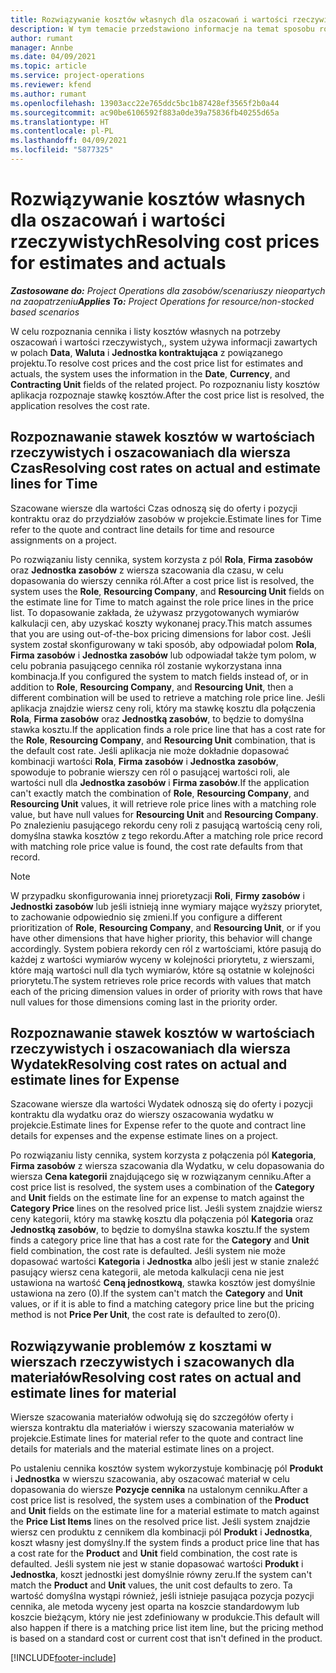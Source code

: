 ```yaml
---
title: Rozwiązywanie kosztów własnych dla oszacowań i wartości rzeczywistych
description: W tym temacie przedstawiono informacje na temat sposobu rozwiązywania kosztów kosztu na szacunkach i wartościach rzeczywistych.
author: rumant
manager: Annbe
ms.date: 04/09/2021
ms.topic: article
ms.service: project-operations
ms.reviewer: kfend
ms.author: rumant
ms.openlocfilehash: 13903acc22e765ddc5bc1b87428ef3565f2b0a44
ms.sourcegitcommit: ac90be6106592f883a0de39a75836fb40255d65a
ms.translationtype: HT
ms.contentlocale: pl-PL
ms.lasthandoff: 04/09/2021
ms.locfileid: "5877325"
---
```

# <a name="resolving-cost-prices-for-estimates-and-actuals"></a><span data-ttu-id="c3b32-103">Rozwiązywanie kosztów własnych dla oszacowań i wartości rzeczywistych</span><span class="sxs-lookup"><span data-stu-id="c3b32-103">Resolving cost prices for estimates and actuals</span></span>

<span data-ttu-id="c3b32-104">_**Zastosowane do:** Project Operations dla zasobów/scenariuszy nieopartych na zaopatrzeniu_</span><span class="sxs-lookup"><span data-stu-id="c3b32-104">_**Applies To:** Project Operations for resource/non-stocked based scenarios_</span></span>

<span data-ttu-id="c3b32-105">W celu rozpoznania cennika i listy kosztów własnych na potrzeby oszacowań i wartości rzeczywistych,, system używa informacji zawartych w polach **Data**, **Waluta** i **Jednostka kontraktująca** z powiązanego projektu.</span><span class="sxs-lookup"><span data-stu-id="c3b32-105">To resolve cost prices and the cost price list for estimates and actuals, the system uses the information in the **Date**, **Currency**, and **Contracting Unit** fields of the related project.</span></span> <span data-ttu-id="c3b32-106">Po rozpoznaniu listy kosztów aplikacja rozpoznaje stawkę kosztów.</span><span class="sxs-lookup"><span data-stu-id="c3b32-106">After the cost price list is resolved, the application resolves the cost rate.</span></span>

## <a name="resolving-cost-rates-on-actual-and-estimate-lines-for-time"></a><span data-ttu-id="c3b32-107">Rozpoznawanie stawek kosztów w wartościach rzeczywistych i oszacowaniach dla wiersza Czas</span><span class="sxs-lookup"><span data-stu-id="c3b32-107">Resolving cost rates on actual and estimate lines for Time</span></span>

<span data-ttu-id="c3b32-108">Szacowane wiersze dla wartości Czas odnoszą się do oferty i pozycji kontraktu oraz do przydziałów zasobów w projekcie.</span><span class="sxs-lookup"><span data-stu-id="c3b32-108">Estimate lines for Time refer to the quote and contract line details for time and resource assignments on a project.</span></span>

<span data-ttu-id="c3b32-109">Po rozwiązaniu listy cennika, system korzysta z pól **Rola**, **Firma zasobów** oraz **Jednostka zasobów** z wiersza szacowania dla czasu, w celu dopasowania do wierszy cennika ról.</span><span class="sxs-lookup"><span data-stu-id="c3b32-109">After a cost price list is resolved, the system uses the **Role**, **Resourcing Company**, and **Resourcing Unit** fields on the estimate line for Time to match against the role price lines in the price list.</span></span> <span data-ttu-id="c3b32-110">To dopasowanie zakłada, że używasz przygotowanych wymiarów kalkulacji cen, aby uzyskać koszty wykonanej pracy.</span><span class="sxs-lookup"><span data-stu-id="c3b32-110">This match assumes that you are using out-of-the-box pricing dimensions for labor cost.</span></span> <span data-ttu-id="c3b32-111">Jeśli system został skonfigurowany w taki sposób, aby odpowiadał polom **Rola**, **Firma zasobów** i **Jednostka zasobów** lub odpowiadał także tym polom, w celu pobrania pasującego cennika ról zostanie wykorzystana inna kombinacja.</span><span class="sxs-lookup"><span data-stu-id="c3b32-111">If you configured the system to match fields instead of, or in addition to **Role**, **Resourcing Company**, and **Resourcing Unit**, then a different combination will be used to retrieve a matching role price line.</span></span> <span data-ttu-id="c3b32-112">Jeśli aplikacja znajdzie wiersz ceny roli, który ma stawkę kosztu dla połączenia **Rola**, **Firma zasobów** oraz **Jednostką zasobów**, to będzie to domyślna stawka kosztu.</span><span class="sxs-lookup"><span data-stu-id="c3b32-112">If the application finds a role price line that has a cost rate for the **Role**, **Resourcing Company**, and **Resourcing Unit** combination, that is the default cost rate.</span></span> <span data-ttu-id="c3b32-113">Jeśli aplikacja nie może dokładnie dopasować kombinacji wartości **Rola**, **Firma zasobów** i **Jednostka zasobów**, spowoduje to pobranie wierszy cen ról o pasującej wartości roli, ale wartości null dla **Jednostka zasobów** i **Firma zasobów**.</span><span class="sxs-lookup"><span data-stu-id="c3b32-113">If the application can't exactly match the combination of **Role**, **Resourcing Company**, and **Resourcing Unit** values, it will retrieve role price lines with a matching role value, but have null values for **Resourcing Unit** and **Resourcing Company**.</span></span> <span data-ttu-id="c3b32-114">Po znalezieniu pasującego rekordu ceny roli z pasującą wartością ceny roli, domyślna stawka kosztów z tego rekordu.</span><span class="sxs-lookup"><span data-stu-id="c3b32-114">After a matching role price record with matching role price value is found, the cost rate defaults from that record.</span></span> 

> [!NOTE]
> <span data-ttu-id="c3b32-115">W przypadku skonfigurowania innej prioretyzacji **Roli**, **Firmy zasobów** i **Jednostki zasobów** lub jeśli istnieją inne wymiary mające wyższy priorytet, to zachowanie odpowiednio się zmieni.</span><span class="sxs-lookup"><span data-stu-id="c3b32-115">If you configure a different prioritization of **Role**, **Resourcing Company**, and **Resourcing Unit**, or if you have other dimensions that have higher priority, this behavior will change accordingly.</span></span> <span data-ttu-id="c3b32-116">System pobiera rekordy cen ról z wartościami, które pasują do każdej z wartości wymiarów wyceny w kolejności priorytetu, z wierszami, które mają wartości null dla tych wymiarów, które są ostatnie w kolejności priorytetu.</span><span class="sxs-lookup"><span data-stu-id="c3b32-116">The system retrieves role price records with values that match each of the pricing dimension values in order of priority with rows that have null values for those dimensions coming last in the priority order.</span></span>

## <a name="resolving-cost-rates-on-actual-and-estimate-lines-for-expense"></a><span data-ttu-id="c3b32-117">Rozpoznawanie stawek kosztów w wartościach rzeczywistych i oszacowaniach dla wiersza Wydatek</span><span class="sxs-lookup"><span data-stu-id="c3b32-117">Resolving cost rates on actual and estimate lines for Expense</span></span>

<span data-ttu-id="c3b32-118">Szacowane wiersze dla wartości Wydatek odnoszą się do oferty i pozycji kontraktu dla wydatku oraz do wierszy oszacowania wydatku w projekcie.</span><span class="sxs-lookup"><span data-stu-id="c3b32-118">Estimate lines for Expense refer to the quote and contract line details for expenses and the expense estimate lines on a project.</span></span>

<span data-ttu-id="c3b32-119">Po rozwiązaniu listy cennika, system korzysta z połączenia pól **Kategoria**, **Firma zasobów** z wiersza szacowania dla Wydatku, w celu dopasowania do wiersza **Cena kategorii** znajdującego się w rozwiązanym cenniku.</span><span class="sxs-lookup"><span data-stu-id="c3b32-119">After a cost price list is resolved, the system uses a combination of the **Category** and **Unit** fields on the estimate line for an expense to match against the **Category Price** lines on the resolved price list.</span></span> <span data-ttu-id="c3b32-120">Jeśli system znajdzie wiersz ceny kategorii, który ma stawkę kosztu dla połączenia pól **Kategoria** oraz **Jednostką zasobów**, to będzie to domyślna stawka kosztu.</span><span class="sxs-lookup"><span data-stu-id="c3b32-120">If the system finds a category price line that has a cost rate for the **Category** and **Unit** field combination, the cost rate is defaulted.</span></span> <span data-ttu-id="c3b32-121">Jeśli system nie może dopasować wartości **Kategoria** i **Jednostka** albo jeśli jest w stanie znaleźć pasujący wiersz cena kategorii, ale metoda kalkulacji cena nie jest ustawiona na wartość **Ceną jednostkową**, stawka kosztów jest domyślnie ustawiona na zero (0).</span><span class="sxs-lookup"><span data-stu-id="c3b32-121">If the system can't match the **Category** and **Unit** values, or if it is able to find a matching category price line but the pricing method is not **Price Per Unit**, the cost rate is defaulted to zero(0).</span></span>

## <a name="resolving-cost-rates-on-actual-and-estimate-lines-for-material"></a><span data-ttu-id="c3b32-122">Rozwiązywanie problemów z kosztami w wierszach rzeczywistych i szacowanych dla materiałów</span><span class="sxs-lookup"><span data-stu-id="c3b32-122">Resolving cost rates on actual and estimate lines for material</span></span>

<span data-ttu-id="c3b32-123">Wiersze szacowania materiałów odwołują się do szczegółów oferty i wiersza kontraktu dla materiałów i wierszy szacowania materiałów w projekcie.</span><span class="sxs-lookup"><span data-stu-id="c3b32-123">Estimate lines for material refer to the quote and contract line details for materials and the material estimate lines on a project.</span></span>

<span data-ttu-id="c3b32-124">Po ustaleniu cennika kosztów system wykorzystuje kombinację pól **Produkt** i **Jednostka** w wierszu szacowania, aby oszacować materiał w celu dopasowania do wiersze **Pozycje cennika** na ustalonym cenniku.</span><span class="sxs-lookup"><span data-stu-id="c3b32-124">After a cost price list is resolved, the system uses a combination of the **Product** and **Unit** fields on the estimate line for a material estimate to match against the **Price List Items** lines on the resolved price list.</span></span> <span data-ttu-id="c3b32-125">Jeśli system znajdzie wiersz cen produktu z cennikem dla kombinacji pól **Produkt** i **Jednostka**, koszt własny jest domyślny.</span><span class="sxs-lookup"><span data-stu-id="c3b32-125">If the system finds a product price line that has a cost rate for the **Product** and **Unit** field combination, the cost rate is defaulted.</span></span> <span data-ttu-id="c3b32-126">Jeśli system nie jest w stanie dopasować wartości **Produkt** i **Jednostka**, koszt jednostki jest domyślnie równy zeru.</span><span class="sxs-lookup"><span data-stu-id="c3b32-126">If the system can't match the **Product** and **Unit** values, the unit cost defaults to zero.</span></span> <span data-ttu-id="c3b32-127">Ta wartość domyślna wystąpi również, jeśli istnieje pasująca pozycja pozycji cennika, ale metoda wyceny jest oparta na koszcie standardowym lub koszcie bieżącym, który nie jest zdefiniowany w produkcie.</span><span class="sxs-lookup"><span data-stu-id="c3b32-127">This default will also happen if there is a matching price list item line, but the pricing method is based on a standard cost or current cost that isn't defined in the product.</span></span>

[!INCLUDE[footer-include](../includes/footer-banner.md)]
